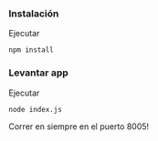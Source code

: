### Instalación

Ejecutar

`npm install`

### Levantar app

Ejecutar

`node index.js`

Correr en siempre en el puerto 8005!